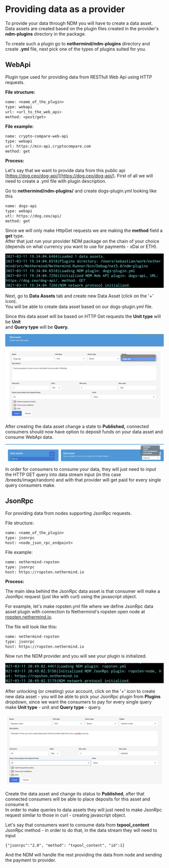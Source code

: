 # Providing data as a provider

To provide your data through NDM you will have to create a data asset.   
Data assets are created based on the plugin files created in the provider's **ndm-plugins** directory in the package.  
  
To create such a plugin go to **nethermind/ndm-plugins** directory and create **.yml** file, next pick one of the types of plugins suited for you. 

## WebApi

Plugin type used for providing data from RESTfull Web Api using HTTP requests.   
  
**File structure:**

```text
name: <name_of_the_plugin>
type: webapi
url: <url_to_the_web_api>
method: <post/get>
```

**File example:** 

```text
name: crypto-compare-web-api
type: webapi
url: https://min-api.cryptocompare.com
method: get
```

**Process:** 

Let's say that we want to provide data from this public api [https://dog.ceo/dog-api/](https://dog.ceo/dog-api/). First of all we will need to create a .yml file with plugin description.   
  
Go to **nethermind/ndm-plugins/** and create dogs-plugin.yml looking like this

```text
name: dogs-api
type: webapi
utl: https://dog.ceo/api/
method: get
```

Since we will only make HttpGet requests we are making the **method** field a **get** type.  
After that just run your provider NDM package on the chain of your choice \(depends on what currency you want to use for payments - xDai or ETH\).   


![On startup, you will see your plugin being initialized](../.gitbook/assets/image%20%28150%29.png)

Next, go to **Data Assets** tab and create new Data Asset \(click on the '+' icon\).  
You will be able to create data asset based on our dogs-plugin.yml file.

 Since this data asset will be based on HTTP Get requests the **Unit type** will be **Unit**  
and **Query type** will be **Query.**

![Select created plugin from &apos;Plugins&apos; dropdown](../.gitbook/assets/image%20%28149%29.png)

After creating the data asset change a state to **Published,** connected consumers should now have option to deposit funds on your data asset and consume WebApi data. 

![Change data asset state to &apos;Published&apos;](../.gitbook/assets/image%20%28151%29.png)

In order for consumers to consume your data, they will just need to input the HTTP GET query into data stream input \(in this case /breeds/image/random\) and with that provider will get paid for every single query consumers make.  

## JsonRpc

For providing data from nodes supporting JsonRpc requests. 

File structure: 

```text
name: <name_of_the_plugin>
type: jsonrpc
host: <node_json_rpc_endpoint>
```

File example: 

```text
name: nethermind-ropsten
type: jsonrpc
host: https://ropsten.nethermind.io
```

**Process:**

The main idea behind the JsonRpc data asset is that consumer will make a JsonRpc request \(just like with curl\) using the javascript object.   
  
For example, let's make ropsten.yml file where we define JsonRpc data asset plugin with connection to Nethermind's ropsten open node at [ropsten.nethermind.io](https://ropsten.nethermind.io/).  
  
The file will look like this:

```text
name: nethermind-ropsten
type: jsonrpc
host: https://ropsten.nethermind.io
```

Now run the NDM provider and you will see your plugin is initialized. 

![](../.gitbook/assets/image%20%28147%29.png)

After unlocking \(or creating\) your account, click on the '+' icon to create new data asset - you will be able to pick your JsonRpc plugin from **Plugins** dropdown, since we want the consumers to pay for every single query make **Unit type** - unit and **Query type** - query. 

![Creating JsonRpc data asset](../.gitbook/assets/image%20%28148%29.png)

Create the data asset and change its status to **Published**, after that connected consumers will be able to place deposits for this asset and consume it.   
In order to make queries to data assets they will just need to make JsonRpc request similar to those in curl - creating javascript object.   
  
Let's say that consumers want to consume data from **txpool\_content** JsonRpc method - in order to do that, in the data stream they will need to input 

```text
{"jsonrpc":"2.0", "method": "txpool_content", "id":1}
```

And the NDM will handle the rest providing the data from node and sending the payment to provider. 

